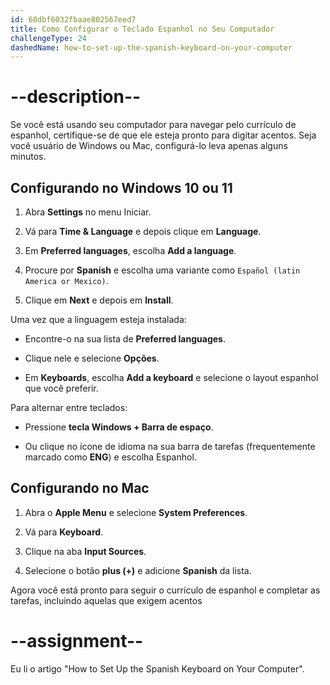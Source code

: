 ```yaml
---
id: 68dbf6032fbaae802567eed7
title: Como Configurar o Teclado Espanhol no Seu Computador
challengeType: 24
dashedName: how-to-set-up-the-spanish-keyboard-on-your-computer
---
```


# --description--

Se você está usando seu computador para navegar pelo currículo de espanhol, certifique-se de que ele esteja pronto para digitar acentos. Seja você usuário de Windows ou Mac, configurá-lo leva apenas alguns minutos.

## Configurando no Windows 10 ou 11

1. Abra **Settings** no menu Iniciar.

2. Vá para **Time & Language** e depois clique em **Language**.

3. Em **Preferred languages**, escolha **Add a language**.

4. Procure por **Spanish** e escolha uma variante como `Español (latin America or Mexico)`.

5. Clique em **Next** e depois em **Install**.


Uma vez que a linguagem esteja instalada:  

- Encontre-o na sua lista de **Preferred languages**.

- Clique nele e selecione **Opções**.

- Em **Keyboards**, escolha **Add a keyboard** e selecione o layout espanhol que você preferir.
 

Para alternar entre teclados:  

- Pressione **tecla Windows + Barra de espaço**.

- Ou clique no ícone de idioma na sua barra de tarefas (frequentemente marcado como **ENG**) e escolha Espanhol.


## Configurando no Mac

1. Abra o **Apple Menu** e selecione **System Preferences**.

2. Vá para **Keyboard**.

3. Clique na aba **Input Sources**.

4. Selecione o botão **plus (+)** e adicione **Spanish** da lista.  

Agora você está pronto para seguir o currículo de espanhol e completar as tarefas, incluindo aquelas que exigem acentos

# --assignment--

Eu li o artigo "How to Set Up the Spanish Keyboard on Your Computer".
